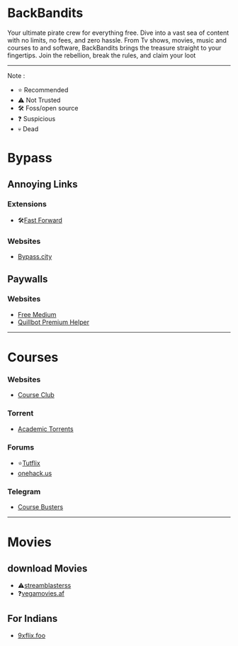 # BackBandits
Your ultimate pirate crew for everything free. Dive into a vast sea of content with no limits, no fees, and zero hassle. From Tv shows, movies, music and courses to and software, BackBandits brings the treasure straight to your fingertips. Join the rebellion, break the rules, and claim your loot

---
Note : 
- ⭐ Recommended
- ⚠️ Not Trusted
- 🛠️ Foss/open source
- ❓ Suspicious
- 💀 Dead
  
# Bypass
## Annoying Links
### Extensions
- 🛠️[Fast Forward](https://github.com/FastForwardTeam/FastForward)
### Websites
- [Bypass.city](https://bypass.city/)
## Paywalls
### Websites
- [Free Medium](https://freedium.cfd/)
- [Quillbot Premium Helper](https://github.com/blueagler/QuillBot-Premium-Helper)
---
# Courses
### Websites
- [Course Club](https://courseclub.site/)
### Torrent
- [Academic Torrents](https://academictorrents.com/)
### Forums
- ⭐[Tutflix](https://tutflix.org/)
- [onehack.us](https://onehack.us/)

### Telegram
- [Course Busters](https://t.me/joinchat/rtwysChrKvg3ZmE0)
---
# Movies
## download Movies
- ⚠️[streamblasterss](https://streamblasterss.com/) 
- ❓[vegamovies.af](https://vegamovies.af/)

## For Indians
- [9xflix.foo](https://9xflix.foo)
